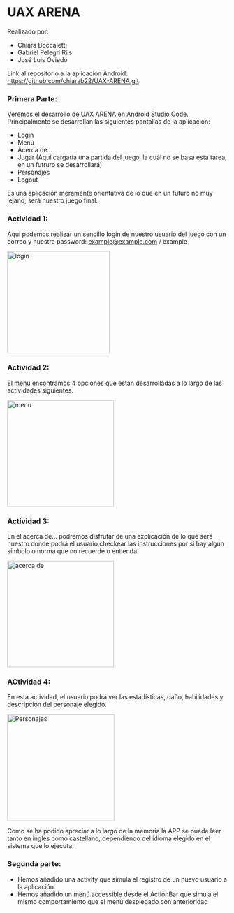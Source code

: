 # UAX ARENA

Realizado por:
- Chiara Boccaletti
- Gabriel Pelegri Riis
- José Luis Oviedo 

Link al repositorio a la aplicación Android: https://github.com/chiarab22/UAX-ARENA.git


### Primera Parte:

Veremos el desarrollo de UAX ARENA  en Android Studio Code. 
Principalmente se desarrollan las siguientes pantallas de la aplicación:
- Login
- Menu
- Acerca de...
- Jugar (Aquí cargaría una partida del juego, la cuál no se basa esta tarea, en un futruro se desarrollará)
- Personajes
- Logout

Es una aplicación meramente orientativa de lo que en un futuro no muy lejano, será nuestro juego final.


### Actividad 1:

Aquí podemos realizar un sencillo login de nuestro usuario del juego con un correo y nuestra password: example@example.com / example

<img width="234" alt="login" src="https://user-images.githubusercontent.com/98779707/200663609-ea9972c4-53b2-498d-89f0-dfd2cdb52584.png">

### Actividad 2:

El menú encontramos 4 opciones que están desarrolladas a lo largo de las actividades siguientes.

<img width="244" alt="menu" src="https://user-images.githubusercontent.com/98779707/200663749-e7fcc385-9d7d-4c02-8510-ae3b9d0e49ba.png">

### Actividad 3:

En el acerca de... podremos disfrutar de una explicación de lo que será nuestro donde podrá el usuario checkear las instrucciones por si hay algún símbolo o norma que no recuerde o entienda.

<img width="244" alt="acerca de" src="https://user-images.githubusercontent.com/98779707/200663779-fa9f4a21-3ccf-4416-ab13-5496768dab78.png">

### ACtividad 4:

En esta actividad, el usuario podrá ver las estadísticas, daño, habilidades y descripción del personaje elegido.

<img width="245" alt="Personajes" src="https://user-images.githubusercontent.com/98779707/200663862-c2984be5-4d3b-4b8a-9aeb-93c3e1e464f8.png">



Como se ha podido apreciar a lo largo de la memoria la APP se puede leer tanto en inglés como castellano, dependiendo del idioma elegido en el sistema que lo ejecuta.


### Segunda parte:
- Hemos añadido una activity que simula el registro de un nuevo usuario a la aplicación.
- Hemos añadido un menú accessible desde el ActionBar que simula el mismo comportamiento que el menú desplegado con anterioridad
